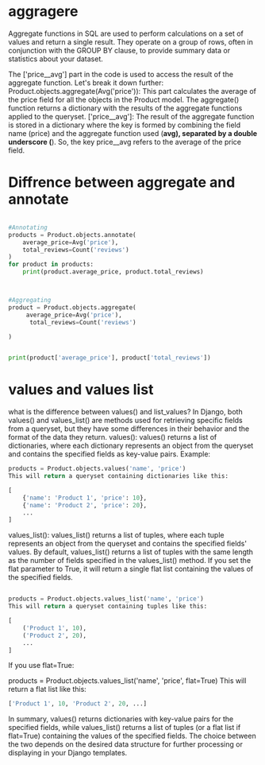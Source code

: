 

# aggragere 

Aggregate functions in SQL are used to perform calculations on a set of values and return a single result. They operate on a group of rows, often in conjunction with the GROUP BY clause, to provide summary data or statistics about your dataset.


 The ['price__avg'] part in the code is used to access the result of the aggregate 
     function. Let's break it down further:
     Product.objects.aggregate(Avg('price')): This part calculates the average of the price field 
     for all the objects in the Product model. The aggregate() function returns a dictionary with 
     the results of the aggregate functions applied to the queryset.
     ['price__avg']: The result of the aggregate function is stored in a dictionary where the key 
     is formed by combining the field name (price) and the aggregate function used (__avg), 
     separated by a double underscore (__). So, the key price__avg refers to the average of the price field.





# Diffrence between aggregate and annotate
```python

#Annotating
products = Product.objects.annotate(
    average_price=Avg('price'),
    total_reviews=Count('reviews')
)
for product in products:
    print(product.average_price, product.total_reviews)



#Aggregating
product = Product.objects.aggregate(
     average_price=Avg('price'),
      total_reviews=Count('reviews')

)


print(product['average_price'], product['total_reviews'])

```



# values and values list



what is the difference between values() and list_values?
In Django, both values() and values_list() are methods used for retrieving specific fields
   from a queryset, but they have some differences in their behavior and the format of the
data they return.
values():
values() returns a list of dictionaries, where each dictionary represents an object from
the queryset and contains the specified fields as key-value pairs.
Example:
```python
products = Product.objects.values('name', 'price')
This will return a queryset containing dictionaries like this:

[
    {'name': 'Product 1', 'price': 10},
    {'name': 'Product 2', 'price': 20},
    ...
]
```

values_list():
values_list() returns a list of tuples, where each tuple represents an object from the
queryset and contains the specified fields' values.
By default, values_list() returns a list of tuples with the same length as the number of 
fields specified in the values_list() method. If you set the flat parameter to True, it will
return a single flat list containing the values of the specified fields.

```python

products = Product.objects.values_list('name', 'price')
This will return a queryset containing tuples like this:

[
    ('Product 1', 10),
    ('Product 2', 20),
    ...
]

```
If you use flat=True:

products = Product.objects.values_list('name', 'price', flat=True)
This will return a flat list like this:

```python
['Product 1', 10, 'Product 2', 20, ...]
```

In summary, values() returns dictionaries with key-value pairs for the specified fields,
 while values_list() returns a list of tuples (or a flat list if flat=True) containing the 
 values of the specified fields. The choice between the two depends on the desired data
 structure for further processing or displaying in your Django templates.


